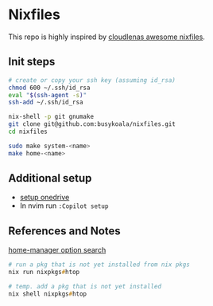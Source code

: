 # Nixfiles

This repo is highly inspired by [cloudlenas awesome nixfiles](https://github.com/cloudlena/nixfiles/).

## Init steps

```zsh
# create or copy your ssh key (assuming id_rsa)
chmod 600 ~/.ssh/id_rsa
eval "$(ssh-agent -s)"
ssh-add ~/.ssh/id_rsa

nix-shell -p git gnumake
git clone git@github.com:busykoala/nixfiles.git
cd nixfiles

sudo make system-<name>
make home-<name>
```

## Additional setup

- [setup onedrive](https://nixos.wiki/wiki/OneDrive)
- In nvim run `:Copilot setup`

## References and Notes

[home-manager option search](https://mipmip.github.io/home-manager-option-search/)

```zsh
# run a pkg that is not yet installed from nix pkgs
nix run nixpkgs#htop

# temp. add a pkg that is not yet installed
nix shell nixpkgs#htop
```

